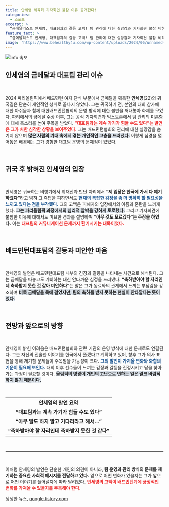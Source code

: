 ```yaml
---
title: 안세영 체육회 기자회견 불참 이유 공개한다!
categories:
  - 스포츠
excerpt: >
  “금메달리스트 안세영, 대표팀과의 갈등 고백! 팀 관리에 대한 실망감과 기자회견 불참 비하인드 밝혀. 귀국 길에 ‘기다리라’는 지시 묘한 상황 전해 파문 일으켜. 역대급 저격에 관심 집중!”
feature_text: >
  “금메달리스트 안세영, 대표팀과의 갈등 고백! 팀 관리에 대한 실망감과 기자회견 불참 비하인드 밝혀. 귀국 길에 ‘기다리라’는 지시 묘한 상황 전해 파문 일으켜. 역대급 저격에 관심 집중!”
image: 'https://www.behealthy4u.com/wp-content/uploads/2024/06/unnamed-file.png'
---
```


<p><img src="https://www.behealthy4u.com/wp-content/uploads/2024/06/unnamed-file.png" alt="info 속보" /></p>

<h2 data-ke-size="size26">안세영의 금메달과 대표팀 관리 이슈</h2>

<p data-ke-size="size16">&nbsp;</p>

<p data-ke-size="size16">2024 파리올림픽에서 배드민턴 여자 단식 부문에서 금메달을 획득한 <b>안세영</b>(22)의 귀국길은 단순히 개인적인 성취로 끝나지 않았다. 그는 귀국하기 전, 본인의 대회 참가에 대한 아쉬움과 함께 대한배드민턴협회의 운영 방식에 대한 불만을 꺼내놓아 화제를 모았다. 파리에서의 금메달 수상 이후, 그는 공식 기자회견과 믹스트존에서 팀 관리의 미흡함에 대해 목소리를 높여 주목을 받았다. <b><span style="color: #ee2323;">“대표팀과는 계속 가기가 힘들 수도 있다”는 발언은 그가 처한 심각한 상황을 보여주었다.</span></b> 그는 배드민턴협회의 관리에 대한 실망감을 숨기지 않으며 <b><span style="background-color: #21538527;">많은 사람의 기대 속에서 겪는 개인적인 고충을 드러냈다.</span></b> 이렇게 심경을 털어놓은 배경에는 그가 경험한 대표팀 운영의 문제점이 있었다.</p>

<p data-ke-size="size16">&nbsp;</p>

<h2 data-ke-size="size26">귀국 후 밝혀진 안세영의 입장</h2>

<p data-ke-size="size16">&nbsp;</p>

<p data-ke-size="size16">안세영은 귀국하는 비행기에서 취재진과 만난 자리에서 <b>“제 입장은 한국에 가서 다 얘기하겠다”</b>라고 밝혀 그 즉답을 피하면서도 <b><span style="color: #1a5490;">현재의 복잡한 감정을 좀 더 명확히 할 필요성을 느끼고 있다는 점을 부각했다.</span></b> 그의 고백은 피해자의 입장에서의 아픔과 혼란을 느끼게 했다. <b><span style="background-color: #21538527;">그는 파리올림픽 과정에서의 심리적 압박을 강하게 토로했다.</span></b> 그리고 기자회견에 불참한 이유에 대해서도 미묘한 경과를 설명하며 <b>“아무 것도 모르겠다”는 주장을 하였다.</b> 이는 <b><span style="color: #ee2323;">대표팀의 커뮤니케이션 문제까지 환기시키는 대목이었다.</span></b></p>

<p data-ke-size="size16">&nbsp;</p>

<h2 data-ke-size="size26">배드민턴대표팀의 갈등과 미안한 마음</h2>

<p data-ke-size="size16">&nbsp;</p>

<p data-ke-size="size16">안세영의 발언은 배드민턴대표팀 내부의 긴장과 갈등을 나타내는 사건으로 해석된다. 그는 금메달을 따놓고도 기뻐하는 대신 안타까운 심정을 드러냈다. <b>“축하받아야 할 자리인데 축하받지 못한 것 같아 미안하다”</b>는 말은 그가 동료와의 관계에서 느끼는 부담감을 강조하며 <b><span style="background-color: #21538527;">비록 금메달을 목에 걸었지만, 팀의 축하를 받지 못하는 현실이 안타깝다는 뜻이었다.</span></b></p>

<p data-ke-size="size16">&nbsp;</p>

<h2 data-ke-size="size26">전망과 앞으로의 방향</h2>

<p data-ke-size="size16">&nbsp;</p>

<p data-ke-size="size16">안세영이 밝힌 어려움은 배드민턴협회와 관련 기관의 운영 방식에 대한 문제로도 연결된다. 그는 자신의 진솔한 이야기를 한국에서 풀겠다고 계획하고 있어, 향후 그가 의사 표현을 통해 제기할 문제들이 주목받을 가능성이 크다. <b><span style="color: #1a5490;">그의 발언이 가져올 변화와 화합의 기운이 필요해 보인다.</span></b> 대회 이후 선수들이 느끼는 감정과 갈등을 진정시키고 답을 찾아가는 과정이 필요할 것이다. <b><span style="background-color: #21538527;">올림픽의 영광이 개인의 고난으로 변하는 일은 결코 바람직하지 않기 때문이다.</span></b></p>

<p data-ke-size="size16">&nbsp;</p>

<table style="width: 100%; border-collapse: collapse;">
    <tbody>
        <tr>
            <td style="text-align: center; height: 17px;"><b>안세영의 발언 요약</b></td>
        </tr>
        <tr>
            <td style="text-align: center; height: 17px;"><b>“대표팀과는 계속 가기가 힘들 수도 있다”</b></td>
        </tr>
        <tr>
            <td style="text-align: center; height: 17px;"><b>“아무 말도 하지 말고 기다리라고 해서…”</b></td>
        </tr>
        <tr>
            <td style="text-align: center; height: 17px;"><b>“축하받아야 할 자리인데 축하받지 못한 것 같다”</b></td>
        </tr>
    </tbody>
</table>

<p data-ke-size="size16">&nbsp;</p>

<hr style="border: 1px solid #ccc;"/>

<p data-ke-size="size16">&nbsp;</p>

<p data-ke-size="size16">이처럼 안세영의 발언은 단순한 개인의 의견이 아니라,<b> 팀 운영과 관리 방식의 문제를 제기하는 중요한 사회적 메시지를 전달하고 있다.</b> 앞으로 어떤 변화가 있을지는 그가 앞으로 어떤 이야기를 풀어낼지에 따라 달려있다. <b><span style="color: #ee2323;">안세영의 고백이 배드민턴계에 긍정적인 변화를 가져올 수 있을지를 주목해야 한다.</span></b></p>
생생한 뉴스, <a href="https://qoogle.tistory.com" rel="dofollow">qoogle.tistory.com</a>


